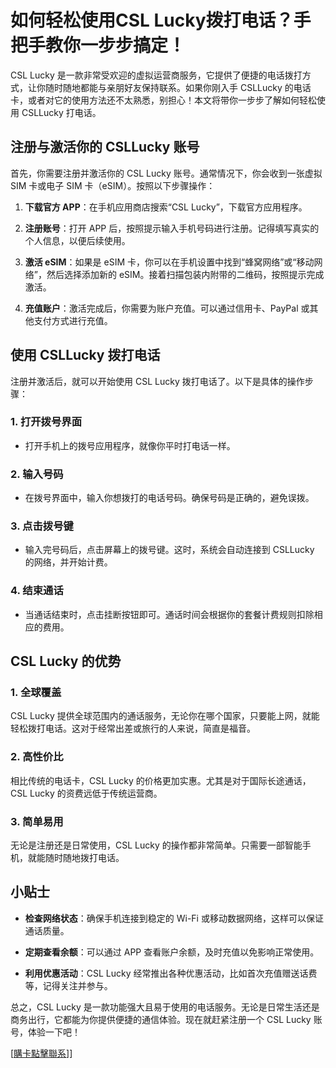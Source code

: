 # 如何轻松使用CSL Lucky拨打电话？手把手教你一步步搞定！

CSL Lucky 是一款非常受欢迎的虚拟运营商服务，它提供了便捷的电话拨打方式，让你随时随地都能与亲朋好友保持联系。如果你刚入手 CSLLucky 的电话卡，或者对它的使用方法还不太熟悉，别担心！本文将带你一步步了解如何轻松使用 CSLLucky 打电话。

## 注册与激活你的 CSLLucky 账号

首先，你需要注册并激活你的 CSL Lucky 账号。通常情况下，你会收到一张虚拟 SIM 卡或电子 SIM 卡（eSIM）。按照以下步骤操作：

1. **下载官方 APP**：在手机应用商店搜索“CSL Lucky”，下载官方应用程序。
   
2. **注册账号**：打开 APP 后，按照提示输入手机号码进行注册。记得填写真实的个人信息，以便后续使用。

3. **激活 eSIM**：如果是 eSIM 卡，你可以在手机设置中找到“蜂窝网络”或“移动网络”，然后选择添加新的 eSIM。接着扫描包装内附带的二维码，按照提示完成激活。

4. **充值账户**：激活完成后，你需要为账户充值。可以通过信用卡、PayPal 或其他支付方式进行充值。

## 使用 CSLLucky 拨打电话

注册并激活后，就可以开始使用 CSL Lucky 拨打电话了。以下是具体的操作步骤：

### 1. 打开拨号界面

- 打开手机上的拨号应用程序，就像你平时打电话一样。
  
### 2. 输入号码

- 在拨号界面中，输入你想拨打的电话号码。确保号码是正确的，避免误拨。

### 3. 点击拨号键

- 输入完号码后，点击屏幕上的拨号键。这时，系统会自动连接到 CSLLucky 的网络，并开始计费。

### 4. 结束通话

- 当通话结束时，点击挂断按钮即可。通话时间会根据你的套餐计费规则扣除相应的费用。

## CSL Lucky 的优势

### 1. 全球覆盖

CSL Lucky 提供全球范围内的通话服务，无论你在哪个国家，只要能上网，就能轻松拨打电话。这对于经常出差或旅行的人来说，简直是福音。

### 2. 高性价比

相比传统的电话卡，CSL Lucky 的价格更加实惠。尤其是对于国际长途通话，CSL Lucky 的资费远低于传统运营商。

### 3. 简单易用

无论是注册还是日常使用，CSL Lucky 的操作都非常简单。只需要一部智能手机，就能随时随地拨打电话。

## 小贴士

- **检查网络状态**：确保手机连接到稳定的 Wi-Fi 或移动数据网络，这样可以保证通话质量。
  
- **定期查看余额**：可以通过 APP 查看账户余额，及时充值以免影响正常使用。

- **利用优惠活动**：CSL Lucky 经常推出各种优惠活动，比如首次充值赠送话费等，记得关注并参与。

总之，CSL Lucky 是一款功能强大且易于使用的电话服务。无论是日常生活还是商务出行，它都能为你提供便捷的通信体验。现在就赶紧注册一个 CSL Lucky 账号，体验一下吧！

[[購卡點擊聯系](https://t.me/s/esim1088)]]
